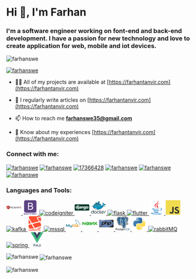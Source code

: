 [comment]: <> (# [![Farhan Tanvir]&#40;https://raw.githubusercontent.com/farhanswe/farhanswe/readme_header.png&#41;]&#40;https://farhantanvir.com&#41;)

[comment]: <> (# [![waylon walker header]&#40;https://raw.githubusercontent.com/WaylonWalker/WaylonWalker/main/icon/gh-bannner-light.png&#41;]&#40;https://waylonwalker.com&#41;)

<h1 align="left">Hi 👋, I'm Farhan</h1>
<h3 align="left">I'm a software engineer working on font-end and back-end development. I have a passion for new technology and love to create application for web, mobile and iot devices.</h3>

<p align="left"> <img src="https://komarev.com/ghpvc/?username=farhanswe&label=Profile%20views&color=0e75b6&style=flat" alt="farhanswe" /> </p>

<p align="left"> <a href="https://twitter.com/farhanswe" target="blank"><img src="https://img.shields.io/twitter/follow/farhanswe?logo=twitter&style=for-the-badge" alt="farhanswe" /></a> </p>

- 👨‍💻 All of my projects are available at [https://farhantanvir.com](https://farhantanvir.com)

- 📝 I regularly write articles on [https://farhantanvir.com](https://farhantanvir.com)

- 📫 How to reach me **farhanswe35@gmail.com**

- 📄 Know about my experiences [https://farhantanvir.com](https://farhantanvir.com)

<h3 align="left">Connect with me:</h3>
<p align="left">
<a href="https://twitter.com/farhanswe" target="blank"><img align="center" src="https://raw.githubusercontent.com/rahuldkjain/github-profile-readme-generator/master/src/images/icons/Social/twitter.svg" alt="farhanswe" height="30" width="40" /></a>
<a href="https://linkedin.com/in/farhanswe" target="blank"><img align="center" src="https://raw.githubusercontent.com/rahuldkjain/github-profile-readme-generator/master/src/images/icons/Social/linked-in-alt.svg" alt="farhanswe" height="30" width="40" /></a>
<a href="https://stackoverflow.com/users/17366428" target="blank"><img align="center" src="https://raw.githubusercontent.com/rahuldkjain/github-profile-readme-generator/master/src/images/icons/Social/stack-overflow.svg" alt="17366428" height="30" width="40" /></a>
<a href="https://fb.com/farhanswe" target="blank"><img align="center" src="https://raw.githubusercontent.com/rahuldkjain/github-profile-readme-generator/master/src/images/icons/Social/facebook.svg" alt="farhanswe" height="30" width="40" /></a>
<a href="https://www.hackerrank.com/farhanswe" target="blank"><img align="center" src="https://raw.githubusercontent.com/rahuldkjain/github-profile-readme-generator/master/src/images/icons/Social/hackerrank.svg" alt="farhanswe" height="30" width="40" /></a>
<a href="https://www.leetcode.com/farhanswe" target="blank"><img align="center" src="https://raw.githubusercontent.com/rahuldkjain/github-profile-readme-generator/master/src/images/icons/Social/leet-code.svg" alt="farhanswe" height="30" width="40" /></a>
</p>

<h3 align="left">Languages and Tools:</h3>
<p align="left"> <a href="https://angular.io" target="_blank"> <img src="https://raw.githubusercontent.com/devicons/devicon/master/icons/angularjs/angularjs-original-wordmark.svg" alt="angularjs" width="40" height="40"/> </a> <a href="https://getbootstrap.com" target="_blank"> <img src="https://raw.githubusercontent.com/devicons/devicon/master/icons/bootstrap/bootstrap-plain-wordmark.svg" alt="bootstrap" width="40" height="40"/> </a> <a href="https://codeigniter.com" target="_blank"> <img src="https://cdn.worldvectorlogo.com/logos/codeigniter.svg" alt="codeigniter" width="40" height="40"/> </a> <a href="https://www.djangoproject.com/" target="_blank"> <img src="https://raw.githubusercontent.com/devicons/devicon/master/icons/django/django-original.svg" alt="django" width="40" height="40"/> </a> <a href="https://www.docker.com/" target="_blank"> <img src="https://raw.githubusercontent.com/devicons/devicon/master/icons/docker/docker-original-wordmark.svg" alt="docker" width="40" height="40"/> </a> <a href="https://flask.palletsprojects.com/" target="_blank"> <img src="https://www.vectorlogo.zone/logos/pocoo_flask/pocoo_flask-icon.svg" alt="flask" width="40" height="40"/> </a> <a href="https://flutter.dev" target="_blank"> <img src="https://www.vectorlogo.zone/logos/flutterio/flutterio-icon.svg" alt="flutter" width="40" height="40"/> </a> <a href="https://www.java.com" target="_blank"> <img src="https://raw.githubusercontent.com/devicons/devicon/master/icons/java/java-original.svg" alt="java" width="40" height="40"/> </a> <a href="https://developer.mozilla.org/en-US/docs/Web/JavaScript" target="_blank"> <img src="https://raw.githubusercontent.com/devicons/devicon/master/icons/javascript/javascript-original.svg" alt="javascript" width="40" height="40"/> </a> <a href="https://kafka.apache.org/" target="_blank"> <img src="https://www.vectorlogo.zone/logos/apache_kafka/apache_kafka-icon.svg" alt="kafka" width="40" height="40"/> </a> <a href="https://laravel.com/" target="_blank"> <img src="https://raw.githubusercontent.com/devicons/devicon/master/icons/laravel/laravel-plain-wordmark.svg" alt="laravel" width="40" height="40"/> </a> <a href="https://www.microsoft.com/en-us/sql-server" target="_blank"> <img src="https://www.svgrepo.com/show/303229/microsoft-sql-server-logo.svg" alt="mssql" width="40" height="40"/> </a> <a href="https://www.mysql.com/" target="_blank"> <img src="https://raw.githubusercontent.com/devicons/devicon/master/icons/mysql/mysql-original-wordmark.svg" alt="mysql" width="40" height="40"/> </a> <a href="https://www.nginx.com" target="_blank"> <img src="https://raw.githubusercontent.com/devicons/devicon/master/icons/nginx/nginx-original.svg" alt="nginx" width="40" height="40"/> </a> <a href="https://www.php.net" target="_blank"> <img src="https://raw.githubusercontent.com/devicons/devicon/master/icons/php/php-original.svg" alt="php" width="40" height="40"/> </a> <a href="https://www.postgresql.org" target="_blank"> <img src="https://raw.githubusercontent.com/devicons/devicon/master/icons/postgresql/postgresql-original-wordmark.svg" alt="postgresql" width="40" height="40"/> </a> <a href="https://www.python.org" target="_blank"> <img src="https://raw.githubusercontent.com/devicons/devicon/master/icons/python/python-original.svg" alt="python" width="40" height="40"/> </a> <a href="https://www.rabbitmq.com" target="_blank"> <img src="https://www.vectorlogo.zone/logos/rabbitmq/rabbitmq-icon.svg" alt="rabbitMQ" width="40" height="40"/> </a> <a href="https://spring.io/" target="_blank"> <img src="https://www.vectorlogo.zone/logos/springio/springio-icon.svg" alt="spring" width="40" height="40"/> </a> <a href="https://vuejs.org/" target="_blank"> <img src="https://raw.githubusercontent.com/devicons/devicon/master/icons/vuejs/vuejs-original-wordmark.svg" alt="vuejs" width="40" height="40"/> </a> </p>

[comment]: <> (<h3 align="left">Support:</h3>)

[comment]: <> (<p><a href="https://www.buymeacoffee.com/farhanswe"> <img align="left" src="https://cdn.buymeacoffee.com/buttons/v2/default-yellow.png" height="50" width="210" alt="farhanswe" /></a></p><br><br>)

<p><img align="left" src="https://github-readme-stats.vercel.app/api/top-langs?username=farhanswe&show_icons=true&locale=en&layout=compact" alt="farhanswe" /></p>

<p>&nbsp;<img align="center" src="https://github-readme-stats.vercel.app/api?username=farhanswe&show_icons=true&locale=en" alt="farhanswe" /></p>

<p><img align="center" src="https://github-readme-streak-stats.herokuapp.com/?user=farhanswe&" alt="farhanswe" /></p>


